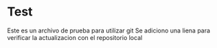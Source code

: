 # Test
Este es un archivo de prueba para utilizar git
Se adiciono una liena para verificar la actualizacion con el repositorio local
